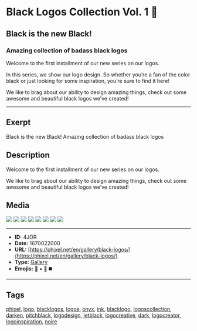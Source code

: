 # Black Logos Collection Vol. 1 🖤
## Black is the new Black!
### Amazing collection of badass black logos
Welcome to the first installment of our new series on our logos.

In this series, we show our logo design. So whether you’re a fan of the color black or just looking for some inspiration, you’re sure to find it here!

We like to brag about our ability to design amazing things, check out some awesome and beautiful black logos we’ve created!


------------
## Exerpt
Black is the new Black!
Amazing collection of badass black logos
## Description
Welcome to the first installment of our new series on our logos.

We like to brag about our ability to design amazing things, check out some awesome and beautiful black logos we’ve created!
## Media
<img src="media/black-logo-001.jpg">
<img src="media/black-logo-003.jpg">
<img src="media/black-logo-004.jpg">
<img src="media/black-logo-005.jpg">
<img src="media/black-logo-006.jpg">
<img src="media/black-logo-007.jpg">
<img src="media/black-logo-008.jpg">
<img src="media/black-logo-009.jpg">

------------
- **ID:** 4JOR
- **Date:** 1670022000
- **URL:** [https://phixel.net/en/gallery/black-logos/](https://phixel.net/en/gallery/black-logos/)
- **Type:** [Gallery](#gallery)
- **Emojis:** 🖤 ▪️ 🦳 ◼️

------------
## Tags
[phixel](#phixel), [logo](#logo), [blacklogos](#blacklogos), [logos](#logos), [onyx](#onyx), [ink](#ink), [blacklogo](#blacklogo), [logoscollection](#logoscollection), [darken](#darken), [pitchblack](#pitchblack), [logodesign](#logodesign), [jetblack](#jetblack), [logocreative](#logocreative), [dark](#dark), [logocreator](#logocreator), [logoinspiration](#logoinspiration), [noire](#noire)
